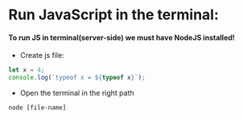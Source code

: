 # Run JavaScript in the terminal:

#### To run JS in terminal(server-side) we must have NodeJS installed!

- Create js file:

```js
let x = 4;
console.log(`typeof x = ${typeof x}`);
```

- Open the terminal in the right path

```
node [file-name]
```
